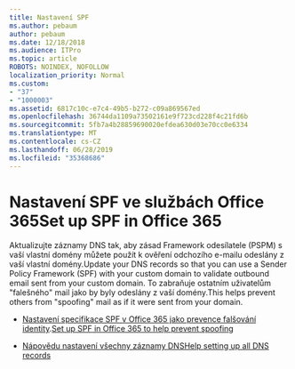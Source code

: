 ```yaml
---
title: Nastavení SPF
ms.author: pebaum
author: pebaum
ms.date: 12/18/2018
ms.audience: ITPro
ms.topic: article
ROBOTS: NOINDEX, NOFOLLOW
localization_priority: Normal
ms.custom:
- "37"
- "1000003"
ms.assetid: 6817c10c-e7c4-49b5-b272-c09a869567ed
ms.openlocfilehash: 36744da1109a73502161e9f723cd228f4c21fd6b
ms.sourcegitcommit: 5fb7a4b28859690020efdea630d03e70cc0e6334
ms.translationtype: MT
ms.contentlocale: cs-CZ
ms.lasthandoff: 06/28/2019
ms.locfileid: "35368686"
---
```

# <a name="set-up-spf-in-office-365"></a><span data-ttu-id="6b8a0-102">Nastavení SPF ve službách Office 365</span><span class="sxs-lookup"><span data-stu-id="6b8a0-102">Set up SPF in Office 365</span></span>

<span data-ttu-id="6b8a0-103">Aktualizujte záznamy DNS tak, aby zásad Framework odesílatele (PSPM) s vaší vlastní domény můžete použít k ověření odchozího e-mailu odeslány z vaší vlastní domény.</span><span class="sxs-lookup"><span data-stu-id="6b8a0-103">Update your DNS records so that you can use a Sender Policy Framework (SPF) with your custom domain to validate outbound email sent from your custom domain.</span></span> <span data-ttu-id="6b8a0-104">To zabraňuje ostatním uživatelům "falešného" mail jako by byly odeslány z vaší domény.</span><span class="sxs-lookup"><span data-stu-id="6b8a0-104">This helps prevent others from "spoofing" mail as if it were sent from your domain.</span></span>
  
- <span data-ttu-id="6b8a0-105">[Nastavení specifikace SPF v Office 365 jako prevence falšování identity](https://docs.microsoft.com/office365/SecurityCompliance/set-up-spf-in-office-365-to-help-prevent-spoofing).</span><span class="sxs-lookup"><span data-stu-id="6b8a0-105">[Set up SPF in Office 365 to help prevent spoofing](https://docs.microsoft.com/office365/SecurityCompliance/set-up-spf-in-office-365-to-help-prevent-spoofing)</span></span>

- [<span data-ttu-id="6b8a0-106">Nápovědu nastavení všechny záznamy DNS</span><span class="sxs-lookup"><span data-stu-id="6b8a0-106">Help setting up all DNS records</span></span>](https://docs.microsoft.com/office365/admin/get-help-with-domains/create-dns-records-at-any-dns-hosting-provider)
